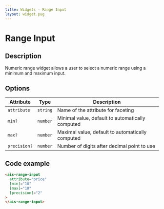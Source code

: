 ```yaml
---
title: Widgets - Range Input
layout: widget.pug
---
```


# Range Input

## Description

Numeric range widget allows a user to select a numeric range using a minimum and maximum input.

## Options

| Attribute        | Type       | Description
| -                | -          | -
| `attribute`      | `string`   | Name of the attribute for faceting
| `min?`           | `number`   | Minimal value, default to automatically computed
| `max?`           | `number`   | Maximal value, default to automatically computed
| `precision?`     | `number`   | Number of digits after decimal point to use

## Code example

```html
<ais-range-input
  attribute="price"
  [min]="10"
  [max]="10"
  [precision]="2"
>
</ais-range-input>
```
